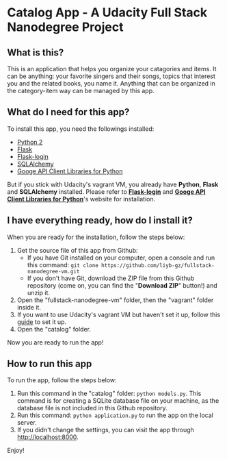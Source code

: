 # Catalog App - A Udacity Full Stack Nanodegree Project

## What is this?

This is an application that helps you organize your catagories and items. It can be anything: your favorite singers and their songs, topics that interest you and the related books, you name it. Anything that can be organized in the category-item way can be managed by this app.

## What do I need for this app?

To install this app, you need the followings installed:

- [Python 2](https://www.python.org/downloads/release/python-2714/ "Python 2")
- [Flask](http://flask.pocoo.org/)
- [Flask-login](https://flask-login.readthedocs.io/en/latest/)
- [SQLAlchemy](https://www.sqlalchemy.org/)
- [Googe API Client Libraries for Python](https://developers.google.com/api-client-library/python/)

But if you stick with Udacity's vagrant VM, you already have **Python**, **Flask** and **SQLAlchemy** installed. Please refer to **[Flask-login](https://flask-login.readthedocs.io/en/latest/)** and **[Googe API Client Libraries for Python](https://developers.google.com/api-client-library/python/)**'s website for installation.

## I have everything ready, how do I install it?

When you are ready for the installation, follow the steps below:

1. Get the source file of this app from Github:
	- If you have Git installed on your computer, open a console and run this command: `git clone https://github.com/liyb-gz/fullstack-nanodegree-vm.git`
	- If you don't have Git, download the ZIP file from this Github repository (come on, you can find the "**Download ZIP**" button!) and unzip it.
2. Open the "fullstack-nanodegree-vm" folder, then the "vagrant" folder inside it.
3. If you want to use Udacity's vagrant VM but haven't set it up, follow this [guide](https://www.udacity.com/wiki/ud197/install-vagrant) to set it up.
4. Open the "catalog" folder.

Now you are ready to run the app!

## How to run this app

To run the app, follow the steps below:

1. Run this command in the "catalog" folder: `python models.py`. This command is for creating a SQLite database file on your machine, as the database file is not included in this Github repository.
2. Run this command: `python application.py` to run the app on the local server.
3. If you didn't change the settings, you can visit the app through [http://localhost:8000](http://localhost:8000). 

Enjoy!

